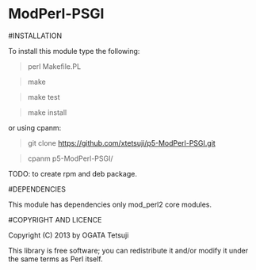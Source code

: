 ModPerl-PSGI
======================================

#INSTALLATION

To install this module type the following:

> perl Makefile.PL

> make

> make test

> make install

or using cpanm:

> git clone https://github.com/xtetsuji/p5-ModPerl-PSGI.git

> cpanm p5-ModPerl-PSGI/

TODO: to create rpm and deb package.

#DEPENDENCIES

This module has dependencies only mod\_perl2 core modules.

#COPYRIGHT AND LICENCE

Copyright (C) 2013 by OGATA Tetsuji

This library is free software; you can redistribute it and/or modify it under the same terms as Perl itself.
